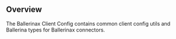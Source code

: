 ## Overview
The Ballerinax Client Config contains common client config utils and Ballerina types for Ballerinax connectors.
